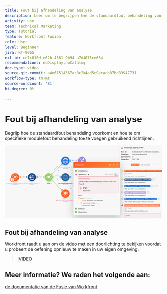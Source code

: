 ```yaml
---
title: Fout bij afhandeling van analyse
description: Leer om te begrijpen hoe de standaardfout behandeling voorkomt en hoe te om specifieke modulefout behandeling toe te voegen gebruikend richtlijnen in  [!DNL Adobe Workfront Fusion].
activity: use
team: Technical Marketing
type: Tutorial
feature: Workfront Fusion
role: User
level: Beginner
jira: KT-9065
exl-id: ce7c810d-e62b-4561-9b94-a7d4075ce654
recommendations: noDisplay,noCatalog
doc-type: video
source-git-commit: a4e61514567ac8c2b4ad5c9ecacb87bd83947731
workflow-type: tm+mt
source-wordcount: '81'
ht-degree: 0%

---
```


# Fout bij afhandeling van analyse

Begrijp hoe de standaardfout behandeling voorkomt en hoe te om specifieke modulefout behandeling toe te voegen gebruikend richtlijnen.

![ een beeld van een scenario met fout behandeling ](assets/troubleshooting-and-error-handling-7.png)

## Fout bij afhandeling van analyse

Workfront raadt u aan om de video met een doorlichting te bekijken voordat u probeert de oefening opnieuw te maken in uw eigen omgeving.

>[!VIDEO](https://video.tv.adobe.com/v/335306/?quality=12&learn=on)

## Meer informatie? We raden het volgende aan:

[ de documentatie van de Fusie van Workfront ](https://experienceleague.adobe.com/docs/workfront/using/adobe-workfront-fusion/workfront-fusion-2.html?lang=en)
